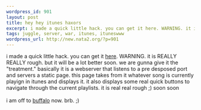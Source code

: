 ```yaml
--- 
wordpress_id: 901
layout: post
title: hey hey itunes haxors
excerpt: i made a quick little hack. you can get it here. WARNING. it is REALLY REALLY rough. but it will be a lot better soon. we are gunna give it the "treatment." basically it is a webserver that listens to a pre desposed port and servers a static page. this page takes from it whatever song is currently playign in itunes and displays it. it also displa...
tags: juggle, server, war, itunes, ituneswww
wordpress_url: http://new.nata2.org/?p=901
---
```

i made a quick little hack. you can get it <a href="http://www.dopeman.org/ituneswww.zip">here</a>. WARNING. it is REALLY REALLY rough. but it will be a lot better soon. we are gunna give it the "treatment." basically it is a webserver that listens to a pre desposed port and servers a static page. this page takes from it whatever song is currently playign in itunes and displays it. it also displays some real quick buttons to navigate through the current playlists. it is real real rough ;) soon soon <br/><br/>i am off to <a href="http://juggle.org/festival/">buffalo</a> now. brb. ;)

